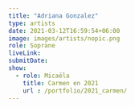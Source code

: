 ```yaml
---
title: "Adriana Gonzalez"
type: artists
date: 2021-03-12T16:59:54+06:00
image: images/artists/nopic.png
role: Soprane
liveLink: 
submitDate: 
show:
  - role: Micaëla
    title: Carmen en 2021
    url : /portfolio/2021_carmen/
---
```



